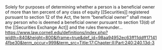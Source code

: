 
Solely for purposes of determining whether a person is a beneficial owner of more than ten percent of any class of equity [[Securities]] registered pursuant to section 12 of the Act, the term “beneficial owner” shall mean any person who is deemed a beneficial owner pursuant to section 13(d) of the [[Securities Exchange Act]] and the rules thereunder...
https://www.law.cornell.edu/definitions/index.php?width=840&height=800&iframe=true&def_id=98aa94952ec63ff11ddff171414fbe30&term_occur=999&term_src=Title:17:Chapter:II:Part:240:240.13d-3
